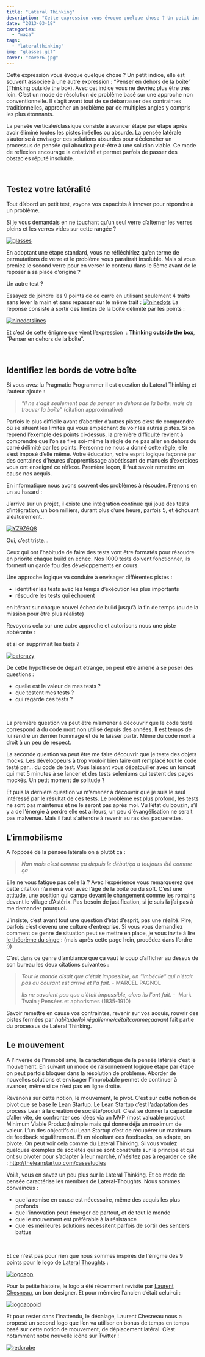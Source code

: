 ```yaml
---
title: "Lateral Thinking"
description: "Cette expression vous évoque quelque chose ? Un petit indice, elle est souvent associée à une autre expression : “Penser en dehors de la boîte” (Think..."
date: "2013-03-18"
categories: 
  - "waza"
tags: 
  - "lateralthinking"
img: "glasses.gif"
cover: "cover6.jpg"
---
```


Cette expression vous évoque quelque chose ? Un petit indice, elle est souvent associée à une autre expression : “Penser en dehors de la boîte” (Thinking outside the box). Avec cet indice vous ne devriez plus être très loin. C’est un mode de résolution de problème basé sur une approche non conventionnelle. Il s’agit avant tout de se débarrasser des contraintes traditionnelles, approcher un problème par de multiples angles y compris les plus étonnants.

La pensée verticale/classique consiste à avancer étape par étape après avoir éliminé toutes les pistes irréelles ou absurde. La pensée latérale s’autorise à envisager ces solutions absurdes pour déclencher un processus de pensée qui aboutira peut-être à une solution viable. Ce mode de reflexion encourage la créativité et permet parfois de passer des obstacles réputé insoluble.

 

## Testez votre latéralité

Tout d’abord un petit test, voyons vos capacités à innover pour répondre à un problème.

Si je vous demandais en ne touchant qu’un seul verre d’alterner les verres pleins et les verres vides sur cette rangée ?

[![](/images/glasses.gif "glasses")](http://hakanai.free.fr/index.php/lateral-thinking/glasses/)

En adoptant une étape standard, vous ne réfléchiriez qu’en terme de permutations de verre et le problème vous paraitrait insoluble. Mais si vous preniez le second verre pour en verser le contenu dans le 5ème avant de le reposer à sa place d’origine ?

Un autre test ?

Essayez de joindre les 9 points de ce carré en utilisant seulement 4 traits sans lever la main et sans repasser sur le même trait : [![](/images/ninedots.gif "ninedots")](http://hakanai.free.fr/index.php/lateral-thinking/ninedots/) La réponse consiste à sortir des limites de la boîte délimité par les points :

[![](/images/ninedotslines.gif "ninedotslines")](http://hakanai.free.fr/index.php/lateral-thinking/ninedotslines/)

Et c’est de cette énigme que vient l’expression  : **Thinking outside the box**, “Penser en dehors de la boîte”.

 

## Identifiez les bords de votre boîte

Si vous avez lu Pragmatic Programmer il est question du Lateral Thinking et l’auteur ajoute :

> _“il ne s’agit seulement pas de penser en dehors de la boîte, mais de trouver la boîte”_ (citation approximative)

Parfois le plus difficile avant d’aborder d’autres pistes c’est de comprendre où se situent les limites qui vous empêchent de voir les autres pistes. Si on reprend l’exemple des points ci-dessus, la première difficulté revient à comprendre que l’on se fixe soi-même la règle de ne pas aller en dehors du carré délimité par les points. Personne ne nous a donné cette règle, elle s’est imposé d’elle même. Votre éducation, votre esprit logique façonné par des centaines d’heures d’apprentissage abbétissant de manuels d’exercices vous ont enseigné ce réflexe. Première leçon, il faut savoir remettre en cause nos acquis.

En informatique nous avons souvent des problèmes à résoudre. Prenons en un au hasard :

J’arrive sur un projet, il existe une intégration continue qui joue des tests d’intégration, un bon milliers, durant plus d’une heure, parfois 5, et échouant aléatoirement..

[![](/images/yz9z6q8.gif "YZ9Z6Q8")](http://hakanai.free.fr/index.php/lateral-thinking/yz9z6q8/)

Oui, c’est triste...

Ceux qui ont l’habitude de faire des tests vont être formatés pour résoudre en priorité chaque build en échec. Nos 1000 tests doivent fonctionner, ils forment un garde fou des développements en cours.

Une approche logique va conduire à envisager différentes pistes :

- identifier les tests avec les temps d’exécution les plus importants
- résoudre les tests qui échouent

en itérant sur chaque nouvel échec de build jusqu’à la fin de temps (ou de la mission pour être plus réaliste)

Revoyons cela sur une autre approche et autorisons nous une piste abbérante :

et si on supprimait les tests ?

[![](/images/catcrazy.jpg "catcrazy")](http://hakanai.free.fr/index.php/lateral-thinking/catcrazy/)

De cette hypothèse de départ étrange, on peut être amené à se poser des questions :

- quelle est la valeur de mes tests ?
- que testent mes tests ?
- qui regarde ces tests ?

 

La première question va peut être m’amener à découvrir que le code testé correspond à du code mort non utilisé depuis des années. Il est temps de lui rendre un dernier hommage et de le laisser partir. Même du code mort a droit à un peu de respect.

La seconde question va peut être me faire découvrir que je teste des objets mocks. Les développeurs à trop vouloir bien faire ont remplacé tout le code testé par... du code de test. Vous laissant vous dépatouiller avec un tomcat qui met 5 minutes à se lancer et des tests seleniums qui testent des pages mockés. Un petit moment de solitude ?

Et puis la dernière question va m’amener à découvrir que je suis le seul intéressé par le résultat de ces tests. Le problème est plus profond, les tests ne sont pas maintenus et ne le seront pas après moi. Vu l’état du bouzin, s’il y a de l’énergie à perdre elle est ailleurs, un peu d'évangélisation ne serait pas malvenue. Mais il faut s'attendre à revenir au ras des paquerettes.

## L’immobilisme

A l’opposé de la pensée latérale on a plutôt ça :

> _Nan mais c’est comme ça depuis le début/ça a toujours été comme ça_

Elle ne vous fatigue pas celle là ? Avec l’expérience vous remarquerez que cette citation n’a rien à voir avec l’âge de la boîte ou du soft. C’est une attitude, une position qui campe devant le changement comme les romains devant le village d’Astérix. Pas besoin de justification, si je suis là j’ai pas à me demander pourquoi.

J’insiste, c’est avant tout une question d’état d’esprit, pas une réalité. Pire, parfois c’est devenu une culture d’entreprise. Si vous vous demandiez comment ce genre de situation peut se mettre en place, je vous invite à lire [le théorème du singe](http://fr.wikipedia.org/wiki/Th%C3%A9or%C3%A8me_du_singe) : (mais après cette page hein, procédez dans l’ordre ;))

C’est dans ce genre d’ambiance que ça vaut le coup d’afficher au dessus de son bureau les deux citations suivantes :

> _Tout le monde disait que c'était impossible, un "imbécile" qui n'était pas au courant est arrivé et l'a fait._ - MARCEL PAGNOL
> 
> _Ils ne savaient pas que c'était impossible, alors ils l'ont fait._ -  Mark Twain ; Pensées et aphorismes (1835-1910)

Savoir remettre en cause vos contraintes, revenir sur vos acquis, rouvrir des pistes fermées par _habitude/loi régalienne/cétaitcommeçaavant_ fait partie du processus de Lateral Thinking.

## Le mouvement

A l’inverse de l’immobilisme, la caractéristique de la pensée latérale c’est le mouvement. En suivant un mode de raisonnement logique étape par étape on peut parfois bloquer dans la résolution de problème. Aborder de nouvelles solutions et envisager l’improbable permet de continuer à avancer, même si ce n’est pas en ligne droite.

Revenons sur cette notion, le mouvement, le pivot. C’est sur cette notion de pivot que se base le Lean Startup. Le Lean Startup c’est l’adaptation des process Lean à la création de société/produit. C’est se donner la capacité d’aller vite, de confronter ces idées via un MVP (most valuable product Minimum Viable Product) simple mais qui donne déjà un maximum de valeur. L’un des objectifs du Lean Startup c’est de récupérer un maximum de feedback régulièrement. Et en récoltant ces feedbacks, on adapte, on pivote. On peut voir cela comme du Lateral Thinking. Si vous voulez quelques exemples de sociétés qui se sont construits sur le principe et qui ont su pivoter pour s’adapter à leur marché, n’hésitez pas à regarder ce site : http://theleanstartup.com/casestudies

Voilà, vous en savez un peu plus sur le Lateral Thinking. Et ce mode de pensée caractérise les membres de Lateral-Thoughts. Nous sommes convaincus :

- que la remise en cause est nécessaire, même des acquis les plus profonds
- que l’innovation peut émerger de partout, et de tout le monde
- que le mouvement est préférable à la résistance
- que les meilleures solutions nécessitent parfois de sortir des sentiers battus

 

Et ce n'est pas pour rien que nous sommes inspirés de l'énigme des 9 points pour le logo de [Lateral Thoughts](http://www.lateral-thoughts/) :

[![](/images/logoapp.png "logoapp")](http://hakanai.free.fr/index.php/lateral-thinking/logoapp/)

Pour la petite histoire, le logo a été récemment revisité par [Laurent Chesneau](http://www.lolograph.com/), un bon designer. Et pour mémoire l’ancien c’était celui-ci :

[![](/images/logoappold.png "logoappold")](http://hakanai.free.fr/index.php/lateral-thinking/logoappold/)

Et pour rester dans l’inattendu, le décalage, Laurent Chesneau nous a proposé un second logo que l’on va utiliser en bonus de temps en temps basé sur cette notion de mouvement, de déplacement latéral. C’est notamment notre nouvelle icône sur Twitter !

[![](/images/redcrabe2.jpg "redcrabe")](http://hakanai.free.fr/index.php/lateral-thinking/redcrabe-3/)
